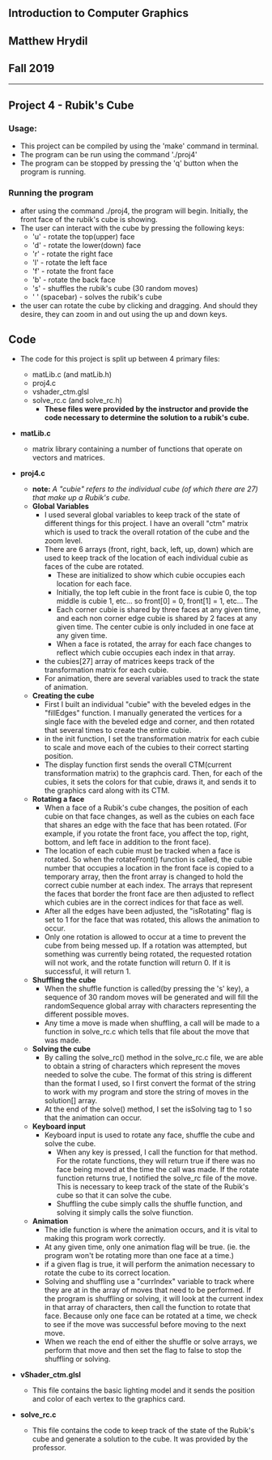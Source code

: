 ## Introduction to Computer Graphics
## Matthew Hrydil
## Fall 2019

***

## Project 4 - Rubik's Cube

### Usage:

- This project can be compiled by using the 'make' command in terminal.
- The program can be run using the command './proj4'
- The program can be stopped by pressing the 'q' button when the program is running.

### Running the program

- after using the command ./proj4, the program will begin. Initially, the front face of the rubik's cube is showing.
- The user can interact with the cube by pressing the following keys:
	- 'u' - rotate the top(upper) face
	- 'd' - rotate the lower(down) face
	- 'r' - rotate the right face
	- 'l' - rotate the left face
	- 'f' - rotate the front face
	- 'b' - rotate the back face
	- 's' - shuffles the rubik's cube (30 random moves)
	- ' ' (spacebar) - solves the rubik's cube
- the user can rotate the cube by clicking and dragging. And should they desire, they can zoom in and out using the up and down keys.

## Code

- The code for this project is split up between 4 primary files:
	- matLib.c (and matLib.h)
	- proj4.c
	- vshader_ctm.glsl
	- solve_rc.c (and solve_rc.h)
		- **These files were provided by the instructor and provide the code necessary to determine the solution to a rubik's cube.**

- **matLib.c**
	- matrix library containing a number of functions that operate on vectors and matrices.

- **proj4.c**
	- **note:** *A "cubie" refers to the individual cube (of which there are 27) that make up a Rubik's cube.*  
	- **Global Variables**
		- I used several global variables to keep track of the state of different things for this project. I have an overall "ctm" matrix which is used to track the overall rotation of the cube and the zoom level.
		- There are 6 arrays (front, right, back, left, up, down) which are used to keep track of the location of each individual cubie as faces of the cube are rotated.
			- These are initialized to show which cubie occupies each location for each face.
			- Initially, the top left cubie in the front face is cubie 0, the top middle is cubie 1, etc... so front[0] = 0, front[1] = 1, etc... The 
			- Each corner cubie is shared by three faces at any given time, and each non corner edge cubie is shared by 2 faces at any given time. The center cubie is only included in one face at any given time.
			- When a face is rotated, the array for each face changes to reflect which cubie occupies each index in that array.
		- the cubies[27] array of matrices keeps track of the transformation matrix for each cubie.
		- For animation, there are several variables used to track the state of animation.
	- **Creating the cube**
		- First I built an individual "cubie" with the beveled edges in the "fillEdges" function. I manually generated the vertices for a single face with the beveled edge and corner, and then rotated that several times to create the entire cubie.
		- in the init function, I set the transformation matrix for each cubie to scale and move each of the cubies to their correct starting position.
		- The display function first sends the overall CTM(current transformation matrix) to the graphcis card. Then, for each of the cubies, it sets the colors for that cubie, draws it, and sends it to the graphics card along with its CTM.
	- **Rotating a face**
		- When a face of a Rubik's cube changes, the position of each cubie on that face changes, as well as the cubies on each face that shares an edge with the face that has been rotated. (For example, if you rotate the front face, you affect the top, right, bottom, and left face in addition to the front face).
		- The location of each cubie must be tracked when a face is rotated. So when the rotateFront() function is called, the cubie number that occupies a location in the front face is copied to a temporary array, then the front array is changed to hold the correct cubie number at each index. The arrays that represent the faces that border the front face are then adjusted to reflect which cubies are in the correct indices for that face as well.
		- After all the edges have been adjusted, the "isRotating" flag is set to 1 for the face that was rotated, this allows the animation to occur.
		- Only one rotation is allowed to occur at a time to prevent the cube from being messed up. If a rotation was attempted, but something was currently being rotated, the requested rotation will not work, and the rotate function will return 0. If it is successful, it will return 1.
	- **Shuffling the cube**
		- When the shuffle function is called(by pressing the 's' key), a sequence of 30 random moves will be generated and will fill the randomSequence global array with characters representing the different possible moves.
		- Any time a move is made when shuffling, a call will be made to a function in solve_rc.c which tells that file about the move that was made.
	- **Solving the cube**
		- By calling the solve_rc() method in the solve_rc.c file, we are able to obtain a string of characters which represent the moves needed to solve the cube. The format of this string is different than the format I used, so I first convert the format of the string to work with my program and store the string of moves in the solution[] array.
		- At the end of the solve() method, I set the isSolving tag to 1 so that the animation can occur.
	- **Keyboard input**
		- Keyboard input is used to rotate any face, shuffle the cube and solve the cube.
			- When any key is pressed, I call the function for that method. For the rotate functions, they will return true if there was no face being moved at the time the call was made. If the rotate function returns true, I notified the solve_rc file of the move. This is necessary to keep track of the state of the Rubik's cube so that it can solve the cube.
			- Shuffling the cube simply calls the shuffle function, and solving it simply calls the solve fiunction.
	- **Animation**
		- The idle function is where the animation occurs, and it is vital to making this program work correctly.
		- At any given time, only one animation flag will be true. (ie. the program won't be rotating more than one face at a time.)
		- if a given flag is true, it will perform the animation necessary to rotate the cube to its correct location.
		- Solving and shuffling use a "currIndex" variable to track where they are at in the array of moves that need to be performed. If the program is shuffling or solving, it will look at the current index in that array of characters, then call the function to rotate that face. Because only one face can be rotated at a time, we check to see if the move was successful before moving to the next move.
		- When we reach the end of either the shuffle or solve arrays, we perform that move and then set the flag to false to stop the shuffling or solving.

- **vShader_ctm.glsl**
	- This file contains the basic lighting model and it sends the position and color of each vertex to the graphics card.

- **solve_rc.c**
	- This file contains the code to keep track of the state of the Rubik's cube and generate a solution to the cube. It was provided by the professor.